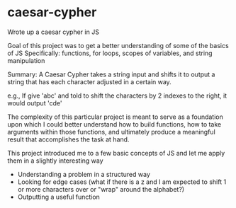 # caesar-cypher
Wrote up a caesar cypher in JS

Goal of this project was to get a better understanding of some of the basics of JS
Specifically: functions, for loops, scopes of variables, and string manipulation

Summary: 
A Caesar Cypher takes a string input and shifts it to output a string that has each character adjusted in a certain way.

e.g., If give 'abc' and told to shift the characters by 2 indexes to the right, it would output 'cde'

The complexity of this particular project is meant to serve as a foundation upon which I could better understand how to build functions, how to take arguments within those functions, and ultimately produce a meaningful result that accomplishes the task at hand.

This project introduced me to a few basic concepts of JS and let me apply them in a slightly interesting way
- Understanding a problem in a structured way
- Looking for edge cases (what if there is a z and I am expected to shift 1 or more characters over or "wrap" around the alphabet?) 
- Outputting a useful function
